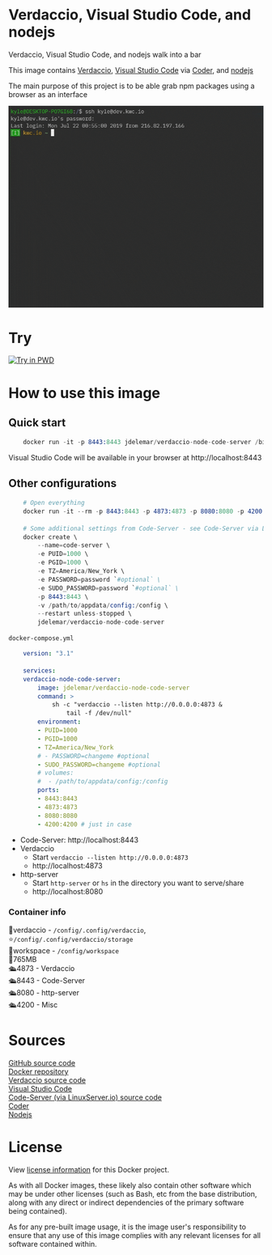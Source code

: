 # Verdaccio, Visual Studio Code, and nodejs

Verdaccio, Visual Studio Code, and nodejs walk into a bar

This image contains [Verdaccio](https://github.com/verdaccio/verdaccio), [Visual Studio Code](https://code.visualstudio.com/) via [Coder](https://coder.com/), and [nodejs](https://nodejs.org/)  

The main purpose of this project is to be able grab npm packages using a browser as an interface

[![code-server](https://github.com/JDelemar/dockerfiles/blob/master/verdaccio-node-code-server/image/ide.gif)](https://coder.com)

# Try
[![Try in PWD](https://github.com/play-with-docker/stacks/raw/cff22438cb4195ace27f9b15784bbb497047afa7/assets/images/button.png)](http://play-with-docker.com/?stack=https://gist.githubusercontent.com/JDelemar/ccb49cbdf7a785abe98628d981dc7d7d/raw/e5dd108c94f478310abba9e0a426a0dae16234bb/verdaccio-node-code-server.yml)  

# How to use this image
## Quick start
```s
    docker run -it -p 8443:8443 jdelemar/verdaccio-node-code-server /bin/bash
```

Visual Studio Code will be available in your browser at http://localhost:8443

## Other configurations
```s
    # Open everything
    docker run -it --rm -p 8443:8443 -p 4873:4873 -p 8080:8080 -p 4200:4200 jdelemar/verdaccio-node-code-server /bin/bash

    # Some additional settings from Code-Server - see Code-Server via LinuxServer.io link for more
    docker create \
        --name=code-server \
        -e PUID=1000 \
        -e PGID=1000 \
        -e TZ=America/New_York \
        -e PASSWORD=password `#optional` \
        -e SUDO_PASSWORD=password `#optional` \
        -p 8443:8443 \
        -v /path/to/appdata/config:/config \
        --restart unless-stopped \
        jdelemar/verdaccio-node-code-server
```  

`docker-compose.yml`
```yml
    version: "3.1"

    services:
    verdaccio-node-code-server:
        image: jdelemar/verdaccio-node-code-server
        command: >
            sh -c "verdaccio --listen http://0.0.0.0:4873 &
                tail -f /dev/null"
        environment:
        - PUID=1000
        - PGID=1000
        - TZ=America/New_York
        # - PASSWORD=changeme #optional
        - SUDO_PASSWORD=changeme #optional
        # volumes:
        #  - /path/to/appdata/config:/config
        ports:
        - 8443:8443
        - 4873:4873
        - 8080:8080
        - 4200:4200 # just in case
```

- Code-Server: http://localhost:8443
- Verdaccio  
    - Start `verdaccio --listen http://0.0.0.0:4873`
    - http://localhost:4873
- http-server
    - Start `http-server` or `hs` in the directory you want to serve/share
    - http://localhost:8080

### Container info
📂verdaccio - `/config/.config/verdaccio`, ⭐️`/config/.config/verdaccio/storage`  
📂workspace - `/config/workspace`  
📏765MB  
🛳4873 - Verdaccio  
🛳8443 - Code-Server  
🛳8080 - http-server  
🛳4200 - Misc  

# Sources
[GitHub source code](https://github.com/JDelemar/dockerfiles/tree/master/verdaccio-node-code-server)  
[Docker repository](https://hub.docker.com/r/jdelemar/verdaccio-node-code-server)  
[Verdaccio source code](https://github.com/verdaccio/verdaccio)  
[Visual Studio Code](https://code.visualstudio.com/)  
[Code-Server (via LinuxServer.io) source code](https://github.com/linuxserver/docker-code-server)  
[Coder](https://coder.com/)  
[Nodejs](https://nodejs.org/)  

# License
View [license information](https://github.com/JDelemar/dockerfiles/blob/master/LICENSE) for this Docker project.

As with all Docker images, these likely also contain other software which may be under other licenses (such as Bash, etc from the base distribution, along with any direct or indirect dependencies of the primary software being contained).

As for any pre-built image usage, it is the image user's responsibility to ensure that any use of this image complies with any relevant licenses for all software contained within.
